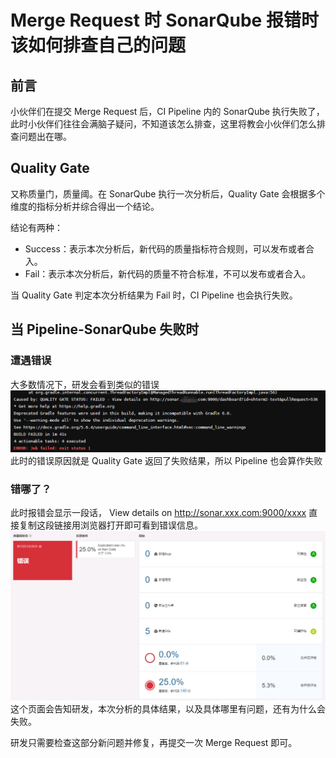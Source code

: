 # Merge Request 时 SonarQube 报错时该如何排查自己的问题

## 前言

小伙伴们在提交 Merge Request 后，CI Pipeline 内的 SonarQube 执行失败了，此时小伙伴们往往会满脑子疑问，不知道该怎么排查，这里将教会小伙伴们怎么排查问题出在哪。

## Quality Gate

又称质量门，质量阈。在 SonarQube 执行一次分析后，Quality Gate 会根据多个维度的指标分析并综合得出一个结论。

结论有两种：

- Success：表示本次分析后，新代码的质量指标符合规则，可以发布或者合入。
- Fail：表示本次分析后，新代码的质量不符合标准，不可以发布或者合入。

当 Quality Gate 判定本次分析结果为 Fail 时，CI Pipeline 也会执行失败。

## 当 Pipeline-SonarQube 失败时

### 遭遇错误

大多数情况下，研发会看到类似的错误
![CI-Pipeline-Failed-SonarQube.png](../assets/CI-Pipeline-Failed-SonarQube.png)
此时的错误原因就是 Quality Gate 返回了失败结果，所以 Pipeline 也会算作失败

### 错哪了？

此时报错会显示一段话， View details on http://sonar.xxx.com:9000/xxxx
直接复制这段链接用浏览器打开即可看到错误信息。
![SonarQube-Analysis-Failed-Details.png](../assets/SonarQube-Analysis-Failed-Details.png)
这个页面会告知研发，本次分析的具体结果，以及具体哪里有问题，还有为什么会失败。

研发只需要检查这部分新问题并修复，再提交一次 Merge Request 即可。